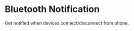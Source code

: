 Bluetooth Notification
======================

Get notified when devices connect/disconnect from phone.
